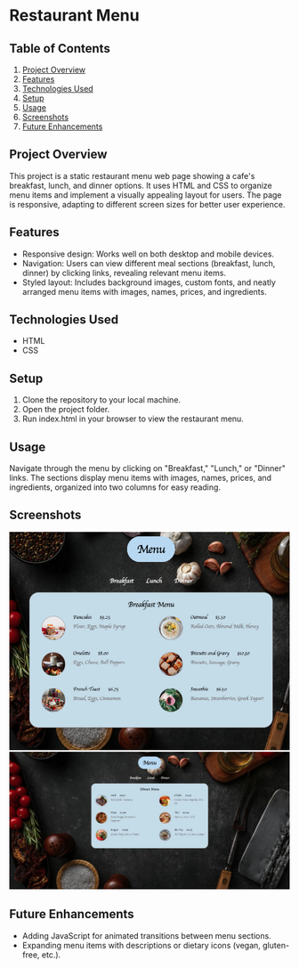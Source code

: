 # Restaurant Menu

## Table of Contents
1. [Project Overview](#project-overview)
2. [Features](#features)
3. [Technologies Used](#technologies-used)
4. [Setup](#setup)
5. [Usage](#usage)
6. [Screenshots](#screenshots)
7. [Future Enhancements](#future-enhancements)




## Project Overview
This project is a static restaurant menu web page showing a cafe's breakfast, lunch, and dinner options. It uses HTML and CSS to organize menu items and implement a visually appealing layout for users. The page is responsive, adapting to different screen sizes for better user experience.


## Features 
* Responsive design: Works well on both desktop and mobile devices.
* Navigation: Users can view different meal sections (breakfast, lunch, dinner) by clicking links, revealing relevant menu items.
* Styled layout: Includes background images, custom fonts, and neatly arranged menu items with images, names, prices, and ingredients.

## Technologies Used
* HTML
* CSS

## Setup
1. Clone the repository to your local machine.
2. Open the project folder.
3. Run index.html in your browser to view the restaurant menu.

## Usage
Navigate through the menu by clicking on "Breakfast," "Lunch," or "Dinner" links. The sections display menu items with images, names, prices, and ingredients, organized into two columns for easy reading.

## Screenshots
![](images/menu1.png)
![](images/menu4.png)



## Future Enhancements
* Adding JavaScript for animated transitions between menu sections.
* Expanding menu items with descriptions or dietary icons (vegan, gluten-free, etc.).
